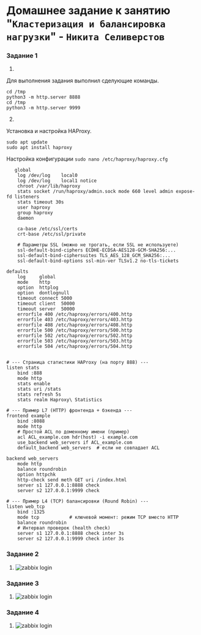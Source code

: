 # Домашнее задание к занятию "`Кластеризация и балансировка нагрузки`" - `Никита Селиверстов`


### Задание 1

   1. 
   Для выполнения задания выполнил сделующие команды.
   ```
   cd /tmp
   python3 -m http.server 8888 
   cd /tmp
   python3 -m http.server 9999
   ``` 
   2. 
   Установка и настройка HAProxy.
   ```
   sudo apt update
   sudo apt install haproxy
   ```
   Настройка конфигурации 
   `sudo nano /etc/haproxy/haproxy.cfg`
   
```
   global
    log /dev/log    local0
    log /dev/log    local1 notice
    chroot /var/lib/haproxy
    stats socket /run/haproxy/admin.sock mode 660 level admin expose-fd listeners
    stats timeout 30s
    user haproxy
    group haproxy
    daemon

    ca-base /etc/ssl/certs
    crt-base /etc/ssl/private

    # Параметры SSL (можно не трогать, если SSL не используете)
    ssl-default-bind-ciphers ECDHE-ECDSA-AES128-GCM-SHA256:...
    ssl-default-bind-ciphersuites TLS_AES_128_GCM_SHA256:...
    ssl-default-bind-options ssl-min-ver TLSv1.2 no-tls-tickets

defaults
    log     global
    mode    http
    option  httplog
    option  dontlognull
    timeout connect 5000
    timeout client  50000
    timeout server  50000
    errorfile 400 /etc/haproxy/errors/400.http
    errorfile 403 /etc/haproxy/errors/403.http
    errorfile 408 /etc/haproxy/errors/408.http
    errorfile 500 /etc/haproxy/errors/500.http
    errorfile 502 /etc/haproxy/errors/502.http
    errorfile 503 /etc/haproxy/errors/503.http
    errorfile 504 /etc/haproxy/errors/504.http


# --- Страница статистики HAProxy (на порту 888) ---
listen stats
    bind :888
    mode http
    stats enable
    stats uri /stats
    stats refresh 5s
    stats realm Haproxy\ Statistics

# --- Пример L7 (HTTP) фронтенда + бэкенда ---
frontend example
    bind :8088
    mode http
    # Простой ACL по доменному имени (пример)
    acl ACL_example.com hdr(host) -i example.com
    use_backend web_servers if ACL_example.com
    default_backend web_servers  # если не совпадает ACL

backend web_servers
    mode http
    balance roundrobin
    option httpchk
    http-check send meth GET uri /index.html
    server s1 127.0.0.1:8888 check
    server s2 127.0.0.1:9999 check

# --- Пример L4 (TCP) балансировки (Round Robin) ---
listen web_tcp
    bind :1325
    mode tcp           # ключевой момент: режим TCP вместо HTTP
    balance roundrobin
    # Интервал проверок (health check)
    server s1 127.0.0.1:8888 check inter 3s
    server s2 127.0.0.1:9999 check inter 3s
```

   

### Задание 2
   1. ![zabbix login](img/img3.png)
   

### Задание 3
   1. ![zabbix login](img/img4.png)

### Задание 4
   1. ![zabbix login](img/img5.png)